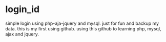 login_id
========

simple login using php-aja-jquery and mysql. just for fun and backup my data. 
this is my first using github.
using this github to learning php, mysql, ajax and jquery.

